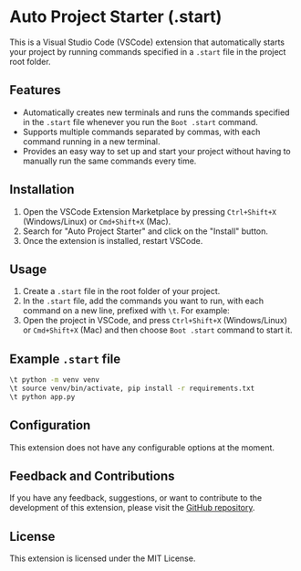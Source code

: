 # Auto Project Starter (.start)

This is a Visual Studio Code (VSCode) extension that automatically starts your project by running commands specified in a `.start` file in the project root folder.

## Features

- Automatically creates new terminals and runs the commands specified in the `.start` file whenever you run the `Boot .start` command.
- Supports multiple commands separated by commas, with each command running in a new terminal.
- Provides an easy way to set up and start your project without having to manually run the same commands every time.

## Installation

1. Open the VSCode Extension Marketplace by pressing `Ctrl+Shift+X` (Windows/Linux) or `Cmd+Shift+X` (Mac).
2. Search for "Auto Project Starter" and click on the "Install" button.
3. Once the extension is installed, restart VSCode.

## Usage

1. Create a `.start` file in the root folder of your project.
2. In the `.start` file, add the commands you want to run, with each command on a new line, prefixed with `\t`. For example:
3. Open the project in VSCode, and press `Ctrl+Shift+X` (Windows/Linux) or `Cmd+Shift+X` (Mac) and then choose `Boot .start` command to start it.

## Example `.start` file

```bash
\t python -m venv venv
\t source venv/bin/activate, pip install -r requirements.txt
\t python app.py
```

## Configuration

This extension does not have any configurable options at the moment.

## Feedback and Contributions

If you have any feedback, suggestions, or want to contribute to the development of this extension, please visit the [GitHub repository](https://github.com/Equibre/.start.git).

## License

This extension is licensed under the MIT License.